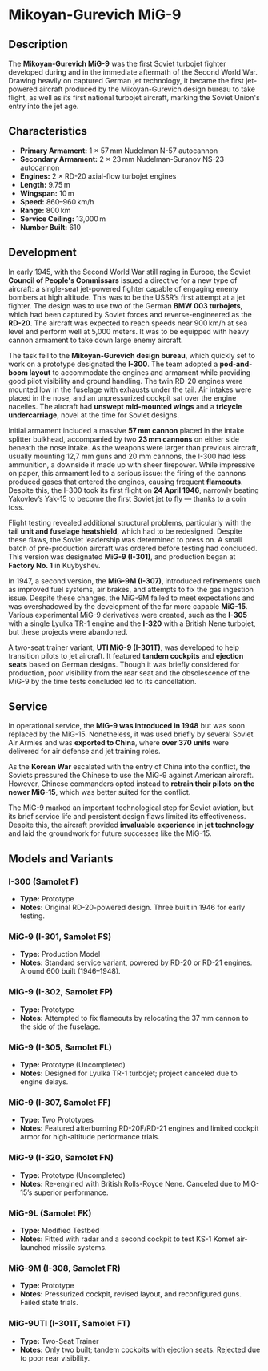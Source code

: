 # Mikoyan-Gurevich MiG-9

## Description

The **Mikoyan-Gurevich MiG-9** was the first Soviet turbojet fighter developed during and in the immediate aftermath of the Second World War. Drawing heavily on captured German jet technology, it became the first jet-powered aircraft produced by the Mikoyan-Gurevich design bureau to take flight, as well as its first national turbojet aircraft, marking the Soviet Union's entry into the jet age.

## Characteristics

- **Primary Armament:** 1 × 57 mm Nudelman N-57 autocannon  
- **Secondary Armament:** 2 × 23 mm Nudelman-Suranov NS-23 autocannon  
- **Engines:** 2 × RD-20 axial-flow turbojet engines  
- **Length:** 9.75 m  
- **Wingspan:** 10 m  
- **Speed:** 860–960 km/h  
- **Range:** 800 km  
- **Service Ceiling:** 13,000 m  
- **Number Built:** 610  

## Development

In early 1945, with the Second World War still raging in Europe, the Soviet **Council of People's Commissars** issued a directive for a new type of aircraft: a single-seat jet-powered fighter capable of engaging enemy bombers at high altitude. This was to be the USSR’s first attempt at a jet fighter. The design was to use two of the German **BMW 003 turbojets**, which had been captured by Soviet forces and reverse-engineered as the **RD-20**. The aircraft was expected to reach speeds near 900 km/h at sea level and perform well at 5,000 meters. It was to be equipped with heavy cannon armament to take down large enemy aircraft.

The task fell to the **Mikoyan-Gurevich design bureau**, which quickly set to work on a prototype designated the **I-300**. The team adopted a **pod-and-boom layout** to accommodate the engines and armament while providing good pilot visibility and ground handling. The twin RD-20 engines were mounted low in the fuselage with exhausts under the tail. Air intakes were placed in the nose, and an unpressurized cockpit sat over the engine nacelles. The aircraft had **unswept mid-mounted wings** and a **tricycle undercarriage**, novel at the time for Soviet designs.

Initial armament included a massive **57 mm cannon** placed in the intake splitter bulkhead, accompanied by two **23 mm cannons** on either side beneath the nose intake. As the weapons were larger than previous aircraft, usually mounting 12,7 mm guns and 20 mm cannons, the I-300 had less ammunition, a downside it made up with sheer firepower. While impressive on paper, this armament led to a serious issue: the firing of the cannons produced gases that entered the engines, causing frequent **flameouts**. Despite this, the I-300 took its first flight on **24 April 1946**, narrowly beating Yakovlev’s Yak-15 to become the first Soviet jet to fly — thanks to a coin toss.

Flight testing revealed additional structural problems, particularly with the **tail unit and fuselage heatshield**, which had to be redesigned. Despite these flaws, the Soviet leadership was determined to press on. A small batch of pre-production aircraft was ordered before testing had concluded. This version was designated **MiG-9 (I-301)**, and production began at **Factory No. 1** in Kuybyshev.

In 1947, a second version, the **MiG-9M (I-307)**, introduced refinements such as improved fuel systems, air brakes, and attempts to fix the gas ingestion issue. Despite these changes, the MiG-9M failed to meet expectations and was overshadowed by the development of the far more capable **MiG-15**. Various experimental MiG-9 derivatives were created, such as the **I-305** with a single Lyulka TR-1 engine and the **I-320** with a British Nene turbojet, but these projects were abandoned.

A two-seat trainer variant, **UTI MiG-9 (I-301T)**, was developed to help transition pilots to jet aircraft. It featured **tandem cockpits** and **ejection seats** based on German designs. Though it was briefly considered for production, poor visibility from the rear seat and the obsolescence of the MiG-9 by the time tests concluded led to its cancellation.

## Service

In operational service, the **MiG-9 was introduced in 1948** but was soon replaced by the MiG-15. Nonetheless, it was used briefly by several Soviet Air Armies and was **exported to China**, where **over 370 units** were delivered for air defense and jet training roles.

As the **Korean War** escalated with the entry of China into the conflict, the Soviets pressured the Chinese to use the MiG-9 against American aircraft. However, Chinese commanders opted instead to **retrain their pilots on the newer MiG-15**, which was better suited for the conflict.

The MiG-9 marked an important technological step for Soviet aviation, but its brief service life and persistent design flaws limited its effectiveness. Despite this, the aircraft provided **invaluable experience in jet technology** and laid the groundwork for future successes like the MiG-15.

## Models and Variants

### I-300 (Samolet F)  
- **Type:** Prototype  
- **Notes:** Original RD-20-powered design. Three built in 1946 for early testing.

### MiG-9 (I-301, Samolet FS)  
- **Type:** Production Model  
- **Notes:** Standard service variant, powered by RD-20 or RD-21 engines. Around 600 built (1946–1948).

### MiG-9 (I-302, Samolet FP)  
- **Type:** Prototype  
- **Notes:** Attempted to fix flameouts by relocating the 37 mm cannon to the side of the fuselage.

### MiG-9 (I-305, Samolet FL)  
- **Type:** Prototype (Uncompleted)  
- **Notes:** Designed for Lyulka TR-1 turbojet; project canceled due to engine delays.

### MiG-9 (I-307, Samolet FF)  
- **Type:** Two Prototypes  
- **Notes:** Featured afterburning RD-20F/RD-21 engines and limited cockpit armor for high-altitude performance trials.

### MiG-9 (I-320, Samolet FN)  
- **Type:** Prototype (Uncompleted)  
- **Notes:** Re-engined with British Rolls-Royce Nene. Canceled due to MiG-15’s superior performance.

### MiG-9L (Samolet FK)  
- **Type:** Modified Testbed  
- **Notes:** Fitted with radar and a second cockpit to test KS-1 Komet air-launched missile systems.

### MiG-9M (I-308, Samolet FR)  
- **Type:** Prototype  
- **Notes:** Pressurized cockpit, revised layout, and reconfigured guns. Failed state trials.

### MiG-9UTI (I-301T, Samolet FT)  
- **Type:** Two-Seat Trainer  
- **Notes:** Only two built; tandem cockpits with ejection seats. Rejected due to poor rear visibility.
